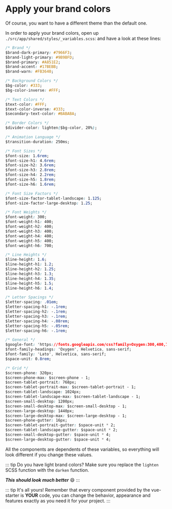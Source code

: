 # Apply your brand colors

Of course, you want to have a different theme than the default one.

In order to apply your brand colors, open up `./src/app/shared/styles/_variables.scss`:
and have a look at these lines:

```css
/* Brand */
$brand-dark-primary: #7966F3;
$brand-light-primary: #9B9BFD;
$brand-primary: #A851E2;
$brand-accent: #17BEBB;
$brand-warn: #FB3640;

/* Background Colors */
$bg-color: #333;
$bg-color-inverse: #FFF;

/* Text Colors */
$text-color: #FFF;
$text-color-inverse: #333;
$secondary-text-color: #BABABA;

/* Border Colors */
$divider-color: lighten($bg-color, 20%);

/* Animation Language */
$transition-duration: 250ms;

/* Font Sizes */
$font-size: 1.6rem;
$font-size-h1: 4.6rem;
$font-size-h2: 3.6rem;
$font-size-h3: 2.8rem;
$font-size-h4: 2.2rem;
$font-size-h5: 1.8rem;
$font-size-h6: 1.6rem;

/* Font Size Factors */
$font-size-factor-tablet-landscape: 1.125;
$font-size-factor-large-desktop: 1.25;

/* Font Weights */
$font-weight: 300;
$font-weight-h1: 400;
$font-weight-h2: 400;
$font-weight-h3: 400;
$font-weight-h4: 400;
$font-weight-h5: 400;
$font-weight-h6: 700;

/* Line Heights */
$line-height: 1.6;
$line-height-h1: 1.2;
$line-height-h2: 1.25;
$line-height-h3: 1.3;
$line-height-h4: 1.35;
$line-height-h5: 1.5;
$line-height-h6: 1.4;

/* Letter Spacings */
$letter-spacing: .01em;
$letter-spacing-h1: -.1rem;
$letter-spacing-h2: -.1rem;
$letter-spacing-h3: -.1rem;
$letter-spacing-h4: -.08rem;
$letter-spacing-h5: -.05rem;
$letter-spacing-h6: -.1rem;

/* General */
$google-font: 'https://fonts.googleapis.com/css?family=Oxygen:300,400,700|Lato:300,400,700';
$font-family-headings: 'Oxygen', Helvetica, sans-serif;
$font-family: 'Lato', Helvetica, sans-serif;
$space-unit: 0.8rem;

/* Grid */
$screen-phone: 320px;
$screen-phone-max: $screen-phone - 1;
$screen-tablet-portrait: 768px;
$screen-tablet-portrait-max: $screen-tablet-portrait - 1;
$screen-tablet-landscape: 1024px;
$screen-tablet-landscape-max: $screen-tablet-landscape - 1;
$screen-small-desktop: 1200px;
$screen-small-desktop-max: $screen-small-desktop - 1;
$screen-large-desktop: 1440px;
$screen-large-desktop-max: $screen-large-desktop - 1;
$screen-phone-gutter: 16px;
$screen-tablet-portrait-gutter: $space-unit * 2;
$screen-tablet-landscape-gutter: $space-unit * 2;
$screen-small-desktop-gutter: $space-unit * 4;
$screen-large-desktop-gutter: $space-unit * 4;
```

All the components are dependents of these variables, so everything will look different if you change these values.

::: tip Do you have light brand colors?
Make sure you replace the `lighten` SCSS function with the `darken` function.

_**This should look much better**_ :smile:
:::

::: tip It's all yours!
Remember that every component provided by the vue-starter is **YOUR** code,
you can change the behavior, appearance and features exactly as you need it for your project.
:::
